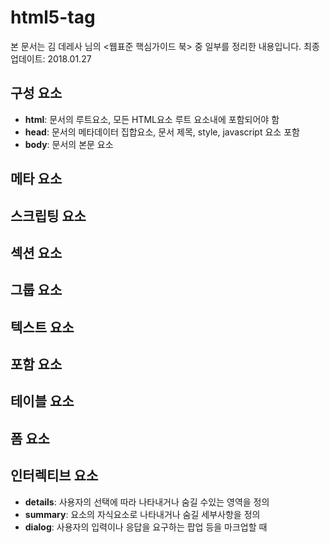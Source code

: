 # html5-tag 

본 문서는 김 데레사 님의 <웹표준 핵심가이드 북> 중 일부를 정리한 내용입니다.
최종업데이트: 2018.01.27

## 구성 요소
* **html**: 문서의 루트요소, 모든 HTML요소 루트 요소내에 포함되어야 함
* **head**: 문서의 메타데이터 집합요소, 문서 제목, style, javascript 요소 포함
* **body**: 문서의 본문 요소

## 메타 요소

## 스크립팅 요소


## 섹션 요소

## 그룹 요소

## 텍스트 요소

## 포함 요소

## 테이블 요소


## 폼 요소



## 인터렉티브 요소
* **details**: 사용자의 선택에 따라 나타내거나 숨길 수있는 영역을 정의
* **summary**: 요소의 자식요소로 나타내거나 숨길 세부사항을 정의
* **dialog**: 사용자의 입력이나 응답을 요구하는 팝업 등을 마크업할 때
